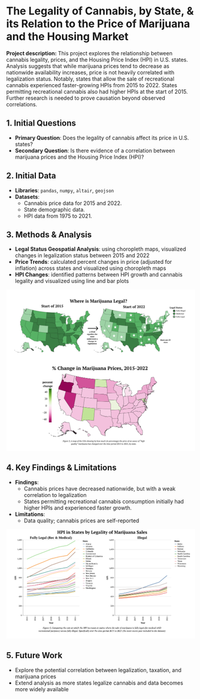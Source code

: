 # The Legality of Cannabis, by State, & its Relation to the Price of Marijuana and the Housing Market

**Project description:** This project explores the relationship between cannabis legality, prices, and the Housing Price Index (HPI) in U.S. states. Analysis suggests that while marijuana prices tend to decrease as nationwide availability increases, price is not heavily correlated with legalization status. Notably, states that allow the sale of recreational cannabis experienced faster-growing HPIs from 2015 to 2022. States permitting recreational cannabis also had higher HPIs at the start of 2015. Further research is needed to prove causation beyond observed correlations.

## 1. Initial Questions
- **Primary Question**: Does the legality of cannabis affect its price in U.S. states?
- **Secondary Question**: Is there evidence of a correlation between marijuana prices and the Housing Price Index (HPI)?

## 2. Initial Data
- **Libraries**: `pandas`, `numpy`, `altair`, `geojson`
- **Datasets**:
  - Cannabis price data for 2015 and 2022.
  - State demographic data.
  - HPI data from 1975 to 2021.

## 3. Methods & Analysis
- **Legal Status Geospatial Analysis**: using choropleth maps, visualized changes in legalization status between 2015 and 2022
- **Price Trends**: calculated percent changes in price (adjusted for inflation) across states and visualized using choropleth maps
- **HPI Changes**: identified patterns between HPI growth and cannabis legality and visualized using line and bar plots

<img src="images/marijuana_maps.png?raw=true"/>

## 4. Key Findings & Limitations
- **Findings**:
  - Cannabis prices have decreased nationwide, but with a weak correlation to legalization
  - States permitting recreational cannabis consumption initially had higher HPIs and experienced faster growth.
- **Limitations**:
  - Data quality; cannabis prices are self-reported
 
<img src="images/hpi.png?raw=true"/>

## 5. Future Work
- Explore the potential correlation between legalization, taxation, and marijuana prices
- Extend analysis as more states legalize cannabis and data becomes more widely available
